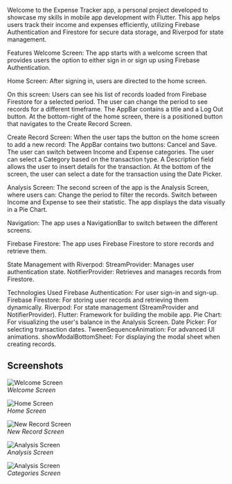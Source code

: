 Welcome to the Expense Tracker app, a personal project developed to showcase my skills in mobile app development with Flutter. This app helps users track their income and expenses efficiently, utilizing Firebase Authentication and Firestore for secure data storage, and Riverpod for state management.

Features
Welcome Screen:
The app starts with a welcome screen that provides users the option to either sign in or sign up using Firebase Authentication.

Home Screen:
After signing in, users are directed to the home screen. 

On this screen:
Users can see his list of records loaded from Firebase Firestore for a selected period.
The user can change the period to see records for a different timeframe.
The AppBar contains a title and a Log Out button.
At the bottom-right of the home screen, there is a positioned button that navigates to the Create Record Screen.

Create Record Screen:
When the user taps the button on the home screen to add a new record:
The AppBar contains two buttons: Cancel and Save.
The user can switch between Income and Expense categories.
The user can select a Category based on the transaction type.
A Description field allows the user to insert details for the transaction.
At the bottom of the screen, the user can select a date for the transaction using the Date Picker.

Analysis Screen:
The second screen of the app is the Analysis Screen, where users can:
Change the period to filter the records.
Switch between Income and Expense to see their statistic.
The app displays the data visually in a Pie Chart.

Navigation:
The app uses a NavigationBar to switch between the different screens.

Firebase Firestore:
The app uses Firebase Firestore to store records and retrieve them.

State Management with Riverpod:
StreamProvider: Manages user authentication state.
NotifierProvider: Retrieves and manages records from Firestore.

Technologies Used
Firebase Authentication: For user sign-in and sign-up.
Firebase Firestore: For storing user records and retrieving them dynamically.
Riverpod: For state management (StreamProvider and NotifierProvider).
Flutter: Framework for building the mobile app.
Pie Chart: For visualizing the user's balance in the Analysis Screen.
Date Picker: For selecting transaction dates.
TweenSequenceAnimation: For advanced UI animations.
showModalBottomSheet: For displaying the modal sheet when creating records.
## Screenshots

![Welcome Screen](assets/imgs_description/welcome.png)  
*Welcome Screen*

![Home Screen](assets/imgs_description/home.png)  
*Home Screen*

![New Record Screen](assets/imgs_description/newRecord.png)  
*New Record Screen*

![Analysis Screen](assets/imgs_description/analysis.png)  
*Analysis Screen*

![Analysis Screen](assets/imgs_description/categories.png)  
*Categories Screen*